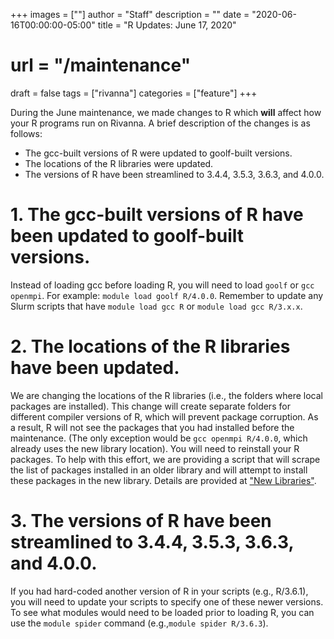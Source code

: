 +++
images = [""]
author = "Staff"
description = ""
date = "2020-06-16T00:00:00-05:00"
title = "R Updates: June 17, 2020"
# url = "/maintenance"
draft = false
tags = ["rivanna"]
categories = ["feature"]
+++

During the June maintenance, we made changes to R which **will** affect how your R programs run on Rivanna. A brief description of the changes is as follows:
<!--more-->

* The gcc-built versions of R were updated to goolf-built versions.
* The locations of the R libraries were updated.
* The versions of R have been streamlined to 3.4.4, 3.5.3, 3.6.3, and 4.0.0.

# 1. The gcc-built versions of R have been updated to goolf-built versions.
Instead of loading gcc before loading R, you will need to load `goolf` or `gcc openmpi`.  For example:  `module load goolf R/4.0.0`. 
Remember to update any Slurm scripts that have `module load gcc R` or `module load gcc R/3.x.x`.  

# 2. The locations of the R libraries have been updated.
We are changing the locations of the R libraries (i.e., the folders where local packages are installed).  This change will create separate folders for different compiler versions of R, which will prevent package corruption.
As a result, R will not see the packages that you had installed before the maintenance.  (The only exception would be `gcc openmpi R/4.0.0`, which already uses the new library location).  You will need to reinstall your R packages.  To help with this effort, we are providing a script that will scrape the list of packages installed in an older library and will attempt to install these packages in the new library. Details are provided at ["New Libraries"](/userinfo/transition_new_r_libraries).

# 3. The versions of R have been streamlined to 3.4.4, 3.5.3, 3.6.3, and 4.0.0.
If you had hard-coded another version of R in your scripts (e.g., R/3.6.1), you will need to update your scripts to specify one of these newer versions.
To see what modules would need to be loaded prior to loading R, you can use the `module spider` command (e.g.,`module spider R/3.6.3`).

